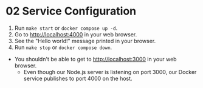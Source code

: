 # 02 Service Configuration

1. Run `make start` or `docker compose up -d`.
2. Go to [http://localhost:4000](http://localhost:4000) in your web browser.
3. See the "Hello world!" message printed in your browser.
4. Run `make stop` or `docker compose down`.

- You shouldn't be able to get to [http://localhost:3000](http://localhost:3000) in your web browser.
    - Even though our Node.js server is listening on port 3000, our Docker service publishes to port 4000 on the host.
